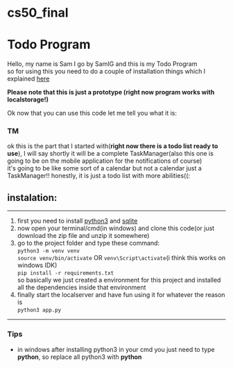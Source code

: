 # cs50_final

# Todo Program

Hello, my name is Sam I go by SamIG and this is my Todo Program  
so for using this you need to do a couple of installation things which I explained [here](#instalation)  

**Please note that this is just a prototype (right now program works with localstorage!)**

Ok now that you can use this code let me tell you what it is:  

### TM
ok this is the part that I started with(**right now there is a todo list ready to use**), I will say shortly it will be a complete TaskManager(also this one is going to be on the mobile application for the notifications of course)  
it's going to be like some sort of a calendar but not a calendar just a TaskManager!! honestly, it is just a todo list with more abilities((:

## instalation:

---
1. first you need to install [python3](https://www.python.org/) and [sqlite](https://sqlite.org/index.html)
2. now open your terminal/cmd(in windows) and clone this code(or just download the zip file and unzip it somewhere)
3. go to the project folder and type these command:  
    `python3 -m venv venv`  
    `source venv/bin/activate` OR `venv\Script\activate`(i think this works on windows IDK)  
    `pip install -r requirements.txt`  
    so basically we just created a environment for this project and installed all the dependencies inside that environment
4. finally start the localserver and have fun using it for whatever the reason is  
    `python3 app.py`
---
### Tips
- in windows after installing python3 in your cmd you just need to type **python**, so replace all python3 with **python**  
